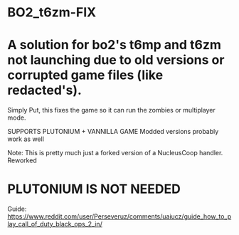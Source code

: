 # BO2_t6zm-FIX
# A solution for bo2's t6mp and t6zm not launching due to old versions or corrupted game files (like redacted's).

Simply Put, this fixes the game so it can run the zombies or multiplayer mode.

SUPPORTS PLUTONIUM + VANNILLA GAME
Modded versions probably work as well

Note:
This is pretty much just a forked version of a NucleusCoop  handler.
Reworked

# PLUTONIUM IS NOT NEEDED
Guide:
https://www.reddit.com/user/Perseveruz/comments/uaiucz/guide_how_to_play_call_of_duty_black_ops_2_in/
